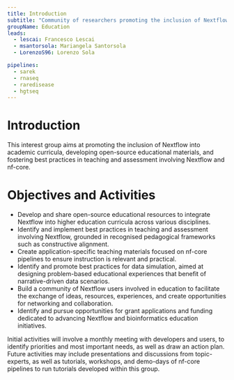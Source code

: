 ```yaml
---
title: Introduction
subtitle: "Community of researchers promoting the inclusion of Nextflow into academic curricula, developing open-source educational materials"
groupName: Education
leads:
  - lescai: Francesco Lescai
  - msantorsola: Mariangela Santorsola
  - LorenzoS96: Lorenzo Sola

pipelines:
  - sarek
  - rnaseq
  - raredisease
  - hgtseq
---
```


# Introduction

This interest group aims at promoting the inclusion of Nextflow into academic curricula, developing open-source educational materials, and fostering best practices in teaching and assessment involving Nextflow and nf-core.

# Objectives and Activities

- Develop and share open-source educational resources to integrate Nextflow into higher education curricula across various disciplines.
- Identify and implement best practices in teaching and assessment involving Nextflow, grounded in recognised pedagogical frameworks such as constructive alignment.
- Create application-specific teaching materials focused on nf-core pipelines to ensure instruction is relevant and practical.
- Identify and promote best practices for data simulation, aimed at designing problem-based educational experiences that benefit of narrative-driven data scenarios.
- Build a community of Nextflow users involved in education to facilitate the exchange of ideas, resources, experiences, and create opportunities for networking and collaboration.
- Identify and pursue opportunities for grant applications and funding dedicated to advancing Nextflow and bioinformatics education initiatives.

Initial activities will involve a monthly meeting with developers and users, to identify priorities and most important needs, as well as draw an action plan. Future activities may include presentations and discussions from topic-experts, as well as tutorials, workshops, and demo-days of nf-core pipelines to run tutorials developed within this group.
